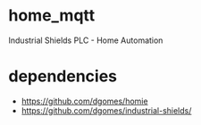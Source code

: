 # home_mqtt
Industrial Shields PLC - Home Automation

# dependencies
- https://github.com/dgomes/homie
- https://github.com/dgomes/industrial-shields/
